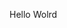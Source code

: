 Hello Wolrd















































































































































































































































































































































































































































































































































































































































































































































































































































































































































































































































































































































































































































































































































































































































































































































































































































































































































































































































































































































































































































































































































































































































































































































































































































































































































































































































































































































































































































































































































































































































































































































































































































































































































































































































































































































































































































































































































































































































































































































































































































































































































































































































































































































































































































































































































































































































































































































































































































































































































































































































































































